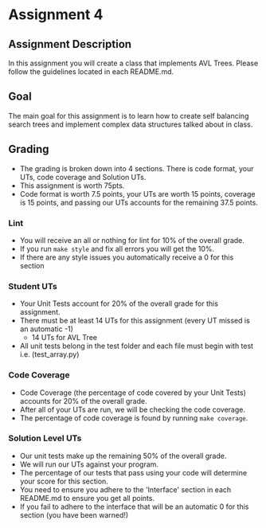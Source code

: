# Assignment 4

## Assignment Description

In this assignment you will create a class that implements AVL Trees. Please follow the guidelines located in each README.md.

## Goal

The main goal for this assignment is to learn how to create self balancing search trees and implement complex data structures talked about in class.

## Grading

- The grading is broken down into 4 sections. There is code format, your UTs, code coverage and Solution UTs.
- This assignment is worth 75pts.
- Code format is worth 7.5 points, your UTs are worth 15 points, coverage is 15 points, and passing our UTs accounts for the remaining 37.5 points.

### Lint

- You will receive an all or nothing for lint for 10% of the overall grade.
- If you run `make style` and fix all errors you will get the 10%.
- If there are any style issues you automatically receive a 0 for this section

### Student UTs

- Your Unit Tests account for 20% of the overall grade for this assignment.
- There must be at least 14 UTs for this assignment (every UT missed is an automatic -1)
    - 14 UTs for AVL Tree
- All unit tests belong in the test folder and each file must begin with test i.e. (test_array.py)

### Code Coverage

- Code Coverage (the percentage of code covered by your Unit Tests) accounts for 20% of the overall grade.
- After all of your UTs are run, we will be checking the code coverage.
- The percentage of code coverage is found by running `make coverage`.

### Solution Level UTs

- Our unit tests make up the remaining 50% of the overall grade.
- We will run our UTs against your program.
- The percentage of our tests that pass using your code will determine your score for this section.
- You need to ensure you adhere to the 'Interface' section in each README.md to ensure you get all points.
- If you fail to adhere to the interface that will be an automatic 0 for this section (you have been warned!)
